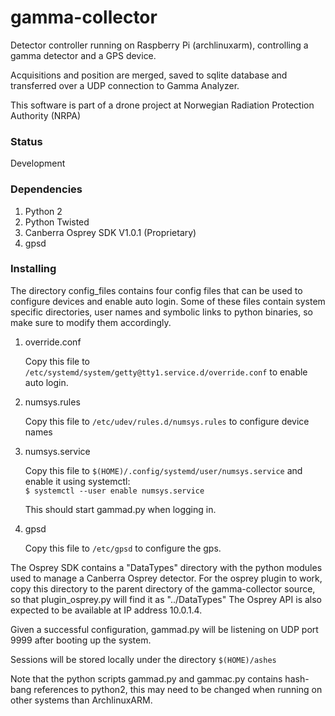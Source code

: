 # gamma-collector

Detector controller running on Raspberry Pi (archlinuxarm), controlling a gamma detector and a GPS device.

Acquisitions and position are merged, saved to sqlite database and transferred over a UDP connection to Gamma Analyzer.

This software is part of a drone project at Norwegian Radiation Protection Authority (NRPA)

### Status
   Development

### Dependencies
1. Python 2
2. Python Twisted
3. Canberra Osprey SDK V1.0.1 (Proprietary)
4. gpsd

### Installing

The directory config_files contains four config files that can be used to configure devices and enable auto login.
Some of these files contain system specific directories, user names and symbolic links to python binaries, 
so make sure to modify them accordingly.

1. override.conf

   Copy this file to ``/etc/systemd/system/getty@tty1.service.d/override.conf`` to enable auto login.

2. numsys.rules

   Copy this file to ``/etc/udev/rules.d/numsys.rules`` to configure device names

3. numsys.service

   Copy this file to ``$(HOME)/.config/systemd/user/numsys.service`` and enable it using systemctl:  
   `$ systemctl --user enable numsys.service`
   
   This should start gammad.py when logging in.
   
4. gpsd

	Copy this file to ``/etc/gpsd`` to configure the gps.

The Osprey SDK contains a "DataTypes" directory with the python modules used to manage a Canberra Osprey detector.
For the osprey plugin to work, copy this directory to the parent directory of the gamma-collector source, 
so that plugin_osprey.py will find it as "../DataTypes"
The Osprey API is also expected to be available at IP address 10.0.1.4.

Given a successful configuration, gammad.py will be listening on UDP port 9999 after booting up the system.

Sessions will be stored locally under the directory ``$(HOME)/ashes``

Note that the python scripts gammad.py and gammac.py contains hash-bang references to python2, 
this may need to be changed when running on other systems than ArchlinuxARM.
